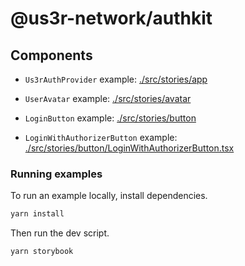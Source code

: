 # @us3r-network/authkit

## Components

- `Us3rAuthProvider` example: [./src/stories/app](./src/stories/app)

- `UserAvatar` example: [./src/stories/avatar](./src/stories/avatar)

- `LoginButton` example: [./src/stories/button](./src/stories/button)

- `LoginWithAuthorizerButton` example: [./src/stories/button/LoginWithAuthorizerButton.tsx](./src/stories/button/LoginWithAuthorizerButton.tsx)

### Running examples

To run an example locally, install dependencies.

```bash
yarn install
```

Then run the dev script.

```bash
yarn storybook
```
